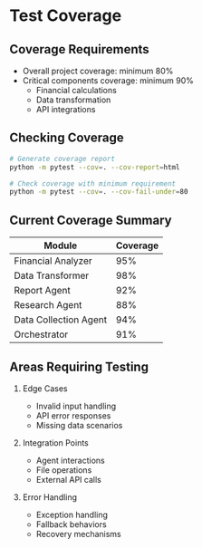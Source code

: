 # Test Coverage

## Coverage Requirements

- Overall project coverage: minimum 80%
- Critical components coverage: minimum 90%
  - Financial calculations
  - Data transformation
  - API integrations

## Checking Coverage

```bash
# Generate coverage report
python -m pytest --cov=. --cov-report=html

# Check coverage with minimum requirement
python -m pytest --cov=. --cov-fail-under=80
```

## Current Coverage Summary

| Module | Coverage |
|--------|----------|
| Financial Analyzer | 95% |
| Data Transformer | 98% |
| Report Agent | 92% |
| Research Agent | 88% |
| Data Collection Agent | 94% |
| Orchestrator | 91% |

## Areas Requiring Testing

1. Edge Cases
   - Invalid input handling
   - API error responses
   - Missing data scenarios

2. Integration Points
   - Agent interactions
   - File operations
   - External API calls

3. Error Handling
   - Exception handling
   - Fallback behaviors
   - Recovery mechanisms
